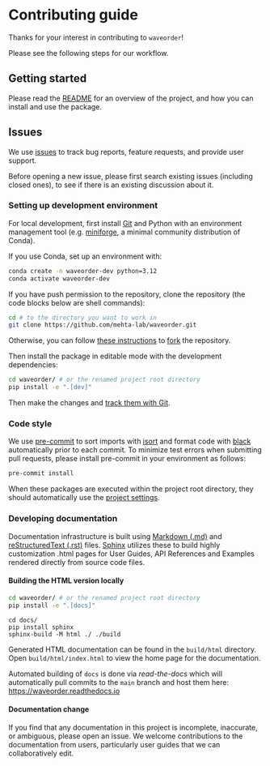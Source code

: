 # Contributing guide

Thanks for your interest in contributing to `waveorder`!

Please see the following steps for our workflow.

## Getting started

Please read the [README](./README.md) for an overview of the project,
and how you can install and use the package.

## Issues

We use [issues](https://github.com/mehta-lab/waveorder/issues) to track
bug reports, feature requests, and provide user support.

Before opening a new issue, please first search existing issues (including closed ones),
to see if there is an existing discussion about it.

### Setting up development environment

For local development, first install [Git](https://git-scm.com/)
and Python with an environment management tool
(e.g. [miniforge](https://github.com/conda-forge/miniforge), a minimal community distribution of Conda).

If you use Conda, set up an environment with:

```sh
conda create -n waveorder-dev python=3.12
conda activate waveorder-dev
```

If you have push permission to the repository,
clone the repository (the code blocks below are shell commands):

```sh
cd # to the directory you want to work in
git clone https://github.com/mehta-lab/waveorder.git
```

Otherwise, you can follow [these instructions](https://docs.github.com/en/get-started/quickstart/fork-a-repo)
to [fork](https://github.com/mehta-lab/waveorder/fork) the repository.

Then install the package in editable mode with the development dependencies:

```sh
cd waveorder/ # or the renamed project root directory
pip install -e ".[dev]"
```

Then make the changes and [track them with Git](https://docs.github.com/en/get-started/using-git/about-git#example-contribute-to-an-existing-repository).

### Code style

We use [pre-commit](https://pre-commit.com/) to sort imports with [isort](https://github.com/PyCQA/isort) and format code with [black](https://black.readthedocs.io/en/stable/) automatically prior to each commit. To minimize test errors when submitting pull requests, please install pre-commit in your environment as follows:

```bash
pre-commit install
```

When these packages are executed within the project root directory, they should automatically use the [project settings](./pyproject.toml).

### Developing documentation

Documentation infrastructure is built using [Markdown (.md)](https://www.sphinx-doc.org/en/master/usage/markdown.html) and [reStructuredText (.rst)](https://www.sphinx-doc.org/en/master/usage/restructuredtext/basics.html) files. [Sphinx](https://www.sphinx-doc.org/en/master/index.html) utilizes these to build highly customization .html pages for User Guides, API References and Examples rendered directly from source code files.

#### Building the HTML version locally

```sh
cd waveorder/ # or the renamed project root directory
pip install -e ".[docs]"
```

```shell
cd docs/
pip install sphinx
sphinx-build -M html ./ ./build
```

Generated HTML documentation can be found in the ``build/html`` directory. Open ``build/html/index.html`` to view the home page for the documentation.

Automated building of `docs` is done via _read-the-docs_ which will automatically pull commits to the `main` branch and host them here: <https://waveorder.readthedocs.io>

#### Documentation change

If you find that any documentation in this project is incomplete, inaccurate, or ambiguous, please open an issue.
We welcome contributions to the documentation from users, particularly user guides that we can collaboratively edit.
